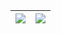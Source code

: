 | <a><img align="center" src="https://github-readme-stats.vercel.app/api?username=ACENDER&count_private=true&show_icons=true&include_all_commits=true&theme=buefy&count_private=true&hide_border=true&title_color=fff&icon_color=79ff97&text_color=9f9f9f&bg_color=151515"/></a> | <a><img align="center" src="https://github-readme-stats.vercel.app/api/top-langs/?username=ACENDER&&hide=javascript,html,css&layout=compact&theme=buefy&hide_border=true&title_color=fff&icon_color=79ff97&text_color=9f9f9f&bg_color=151515" /></a> |
| ------------------------------------------------------------ | ------------------------------------------------------------ |
